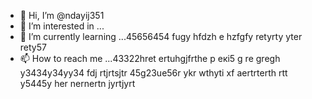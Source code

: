 - 👋 Hi, I’m @ndayij351
- 👀 I’m interested in ...
- 🌱 I’m currently learning ...45656454 fugy hfdzh e hzfgfy retyrty yter rety57
- 📫 How to reach me ...43322hret ertuhgjfrthe р екі5 g re gregh y3434y34yy34  fdj rtjrtsjtr
45g23ue56r ykr wthyti xf aertrterth rtt y5445y her nernertn jyrtjyrt
<!---
ndayij351/ndayij351 is a ✨ special ✨ repository because its `README.md` (this file) appears on your GitHub profile.
You can click the Preview link to take a look at your changes.
--->
